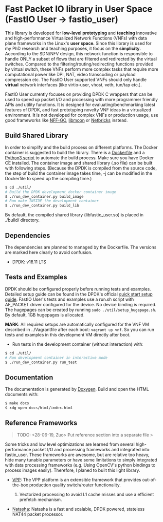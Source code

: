 # Fast Packet IO library in User Space (FastIO User -> fastio_user) #

This library is developed for **low-level prototyping** and **teaching** innovative and high-performance Virtualized
Network Functions (VNFs) with data plane frameworks in the Linux's **user space**. Since this library is used for my PhD
research and teaching purposes, it focus on the **simplicity**.  According to the SDN/NFV design, this network function
is responsible to handle ONLY a subset of flows that are filtered and redirected by the virtual switches. Compared to
the filtering/routing/redirecting functions provided by virtual switch, these VNFs perform more complex tasks that
require more computational power like DPI, NAT, video transcoding or payload compression etc.  The FastIO User supported
VNFs should only handle **virtual** network interfaces (like virtio-user, vhost, veth, tun/tap etc.).

FastIO User currently focuses on providing DPDK C wrappers that can be used to speed up packet I/O and processing with
more programmer friendly APIs and utility functions. It is designed for evaluating/benchmarking latest features of DPDK,
and fast prototyping novelty VNF ideas in a virtualized environment. It is not developed for complex VNFs or production
usage, use good frameworks like [NFF-GO](https://github.com/intel-go/nff-go),
[libmoon](https://github.com/libmoon/libmoon) or [Netbricks](https://github.com/NetSys/NetBricks) instead.

## Build Shared Library ##

In order to simplify and the build process on different platforms. The Docker container is suggested to build the
library. There is a [Dockerfile](./Dockerfile) and a [Python3 script](./util/run_dev_container.py) to automate the build
process. Make sure you have Docker CE installed. The container image and shared library (.so file) can be built with
following steps.  (Because the DPDK is compiled from the source code, the step of build the container image takes time,
-j can be modified in the Dockerfile to speed up the compiling time.)

```bash
$ cd ./util/
# Build the DPDK development docker container image
$ ./run_dev_container.py build_image
# Run make INSIDE the development container
$ ./run_dev_container.py build_lib
```

By default, the compiled shared library (libfastio_user.so) is placed in ./build/ directory.

## Dependencies ##

The dependencies are planned to managed by the Dockerfile. The versions are marked here clearly to avoid confusion.

- DPDK: v18.11 LTS

## Tests and Examples ##

DPDK should be configured properly before running tests and examples. Detailed setup guide can be found in the DPDK's
official [quick start setup guide](https://doc.dpdk.org/guides/linux_gsg/quick_start.html). FastIO User's tests and
examples use a run.sh script with AF_PACKET driver configured for the device. No device binding is required. The
hugepages can be created by running `sudo ./util/setup_hugepage.sh`. By default, 1GB hugepages is allocated.

**MARK**: All required setups are automatically configured for the VNF VM described in ../Vagrantfile after each boot:
`vagrant up vnf`. So you can run tests and examples in this development VM directly after boot.

- Run tests in the development container (without interaction) with:

```bash
$ cd ./util/
# Run development container in interactive mode
$ ./run_dev_container.py run_test
```

## Documentation ##

The documentation is generated by [Doxygen](http://www.doxygen.nl/). Build and open the HTML documents with:

```bash
$ make docs
$ xdg-open docs/html/index.html
```

## Reference Frameworks ##

>  TODO:  <28-06-19, Zuo> Put reference section into a separate file >

Some tricks and low level optimizations are learned from several high-performance packet I/O and processing frameworks
and integrated into fastio_user. These frameworks are awesome, but are relative too heavy, hide many tunable parameters
or have some limitations to simply integrated with data processing frameworks (e.g. Using OpenCV's python bindings to
process images easily). Therefore, I planed to built this light library.

- [VPP](https://wiki.fd.io/view/VPP/What_is_VPP%3F): The VPP platform is an extensible framework that provides out-of-the-box production quality switch/router functionality.

    1. Vectorized processing to avoid L1 cache misses and use a efficient prefetch mechanism.

- [Natasha](https://github.com/scaleway/natasha): Natasha is a fast and scalable, DPDK powered, stateless NAT44 packet processor.
